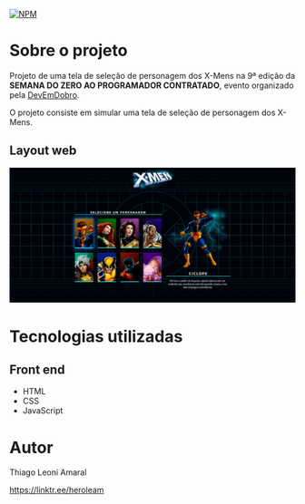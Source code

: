 [![NPM](https://img.shields.io/npm/l/react)](https://github.com/HeroLeam/szpc9-projeto-xmen/blob/main/LICENSE) 

# Sobre o projeto

Projeto de uma tela de seleção de personagem dos X-Mens na 9ª edição da **SEMANA DO ZERO AO PROGRAMADOR CONTRATADO**, evento organizado pela [DevEmDobro](https://devemdobro.com/ "Site do DevEmDobro").

O projeto consiste em simular uma tela de seleção de personagem dos X-Mens.

## Layout web
![Web 1](https://raw.githubusercontent.com/HeroLeam/szpc9-projeto-xmen/main/src/assets/web.gif)

# Tecnologias utilizadas
## Front end
- HTML
- CSS
- JavaScript

# Autor

Thiago Leoni Amaral

https://linktr.ee/heroleam
